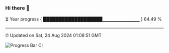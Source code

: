 ### Hi there 👋

⏳ Year progress { ███████████████████▁▁▁▁▁▁▁▁▁▁▁ } 64.49 %

---

⏰ Updated on Sat, 24 Aug 2024 01:08:51 GMT

![Progress Bar CI](https://github.com/liununu/liununu/workflows/Progress%20Bar%20CI/badge.svg)
